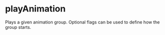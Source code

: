 # playAnimation

Plays a given animation group. Optional flags can be used to define how the group starts.

